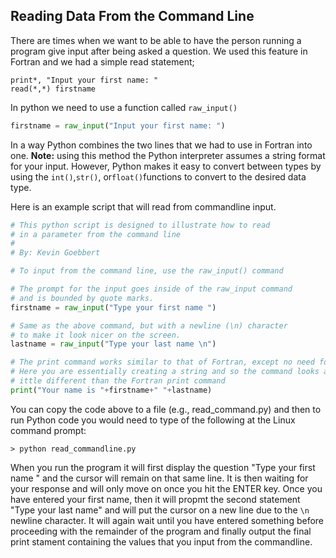 ## Reading Data From the Command Line

There are times when we want to be able to have the person running a program give input after being asked a question. We used this feature in Fortran and we had a simple read statement;

```FortranLexer
print*, "Input your first name: "
read(*,*) firstname
```

In python we need to use a function called `raw_input()`

```py
firstname = raw_input("Input your first name: ")
```

In a way Python combines the two lines that we had to use in Fortran into one. **Note:** using this method the Python interpreter assumes a string format for your input. However, Python makes it easy to convert between types by using the `int()`,`str()`, or`float()`functions to convert to the desired data type.

Here is an example script that will read from commandline input.

```py
# This python script is designed to illustrate how to read 
# in a parameter from the command line
#
# By: Kevin Goebbert

# To input from the command line, use the raw_input() command

# The prompt for the input goes inside of the raw_input command 
# and is bounded by quote marks.
firstname = raw_input("Type your first name ")

# Same as the above command, but with a newline (\n) character 
# to make it look nicer on the screen.
lastname = raw_input("Type your last name \n")

# The print command works similar to that of Fortran, except no need for the *,
# Here you are essentially creating a string and so the command looks a l
# ittle different than the Fortran print command
print("Your name is "+firstname+" "+lastname)
```

You can copy the code above to a file \(e.g., read\_command.py\) and then to run Python code you would need to type of the following at the Linux command prompt:

```linux
> python read_commandline.py
```

When you run the program it will first display the question "Type your first name " and the cursor will remain on that same line. It is then waiting for your response and will only move on once you hit the ENTER key. Once you have entered your first name, then it will propmt the second statement "Type your last name" and will put the cursor on a new line due to the `\n` newline character. It will again wait until you have entered something before proceeding with the remainder of the program and finally output the final print stament containing the values that you input from the commandline.
